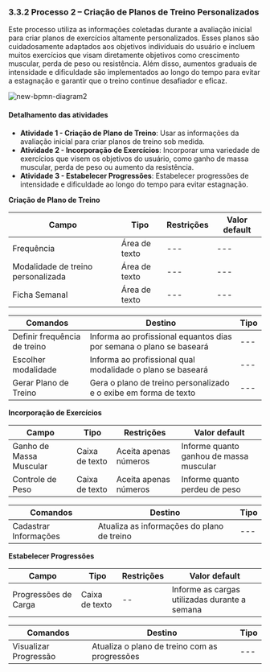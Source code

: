 ### 3.3.2 Processo 2 – Criação de Planos de Treino Personalizados


Este processo utiliza as informações coletadas durante a avaliação inicial  para criar planos de exercícios altamente personalizados. Esses planos são cuidadosamente adaptados aos objetivos individuais do usuário e incluem muitos exercícios que visam diretamente objetivos como crescimento muscular, perda de peso ou resistência. Além disso, aumentos graduais de intensidade e dificuldade são implementados ao longo do tempo para evitar a estagnação e garantir que o treino continue desafiador e eficaz.


![new-bpmn-diagram2](https://github.com/ICEI-PUC-Minas-PPLES-TI/plf-es-2023-2-ti2-1372100-workoutwiz/assets/130581220/d7e88c1b-00ab-44b6-86c6-de25d211c41b)

#### Detalhamento das atividades

* **Atividade 1 - Criação de Plano de Treino**: Usar as informações da avaliação inicial para criar planos de treino sob medida.
* **Atividade 2 - Incorporação de Exercícios**: Incorporar uma variedade de exercícios que visem os objetivos do usuário, como ganho de massa muscular, perda de peso ou aumento da resistência.
* **Atividade 3 - Estabelecer Progressões**: Estabelecer progressões de intensidade e dificuldade ao longo do tempo para evitar estagnação.


**Criação de Plano de Treino**

| **Campo**       | **Tipo**         | **Restrições** | **Valor default** |
| ---             | ---              | ---            | ---               |
| Frequência| Área de texto | --- | --- |
| Modalidade de treino personalizada | Área de texto | --- | --- |
| Ficha Semanal | Área de texto | --- | --- |


| **Comandos**         |  **Destino**                   | **Tipo** |
| ---                  | ---                            | ---               |
| Definir frequência de treino | Informa ao profissional equantos dias por semana o plano se baseará | --- |
| Escolher modalidade | Informa ao profissional qual modalidade o plano se baseará | --- |
| Gerar Plano de Treino | Gera o plano de treino personalizado e o exibe em forma de texto | --- |


**Incorporação de Exercícios**

| **Campo**       | **Tipo**         | **Restrições** | **Valor default** |
| ---             | ---              | ---            | ---               |
| Ganho de Massa Muscular | Caixa de texto | Aceita apenas números | Informe quanto ganhou de massa muscular |
| Controle de Peso   | Caixa de texto | Aceita apenas números | Informe quanto perdeu de peso |

| **Comandos**         |  **Destino**                   | **Tipo**          |
| ---                  | ---                            | ---               |
| Cadastrar Informações| Atualiza as informações do plano de treino | --- |


**Estabelecer Progressões**

| **Campo**       | **Tipo**         | **Restrições** | **Valor default** |
| ---             | ---              | ---            | ---               |
| Progressões de Carga | Caixa de texto | -- | Informe as cargas utilizadas durante a semana |

| **Comandos**         |  **Destino**                   | **Tipo**          |
| ---                  | ---                            | ---               |
| Visualizar Progressão    | Atualiza o plano de treino com as progressões  | --- |
